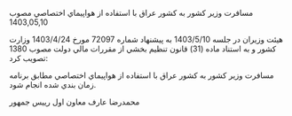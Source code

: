 


مسافرت وزير كشور به كشور عراق با استفاده از هواپيماي اختصاصي
مصوب 1403,05,10

هيئت وزيران در جلسه 1403/5/10 به پيشنهاد شماره 72097 مورخ 1403/4/24 وزارت كشور و به استناد ماده (31\) قانون تنظيم بخشي از مقررات مالي دولت مصوب 1380 تصويب كرد:

مسافرت وزير كشور به كشور عراق با استفاده از هواپيماي اختصاصي مطابق برنامه زمان بندي شده انجام شود.

محمدرضا عارف
معاون اول رييس جمهور